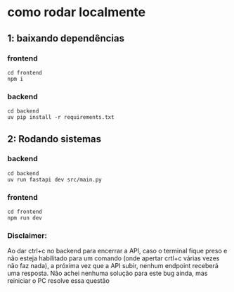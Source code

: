 # como rodar localmente

## 1: baixando dependências

### frontend

    cd frontend
    npm i


### backend

    cd backend
    uv pip install -r requirements.txt


## 2: Rodando sistemas


### backend

    cd backend
    uv run fastapi dev src/main.py


### frontend

    cd frontend
    npm run dev


### Disclaimer:

Ao dar ctrl+c no backend para encerrar a API, caso o terminal fique preso e não esteja habilitado para um comando (onde apertar crtl+c várias vezes não faz nada), a próxima vez que a API subir, nenhum endpoint receberá uma resposta. Não achei nenhuma solução para este bug ainda, mas reiniciar o PC resolve essa questão

